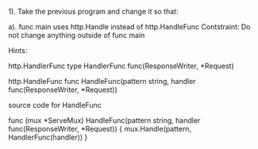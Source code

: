 1). Take the previous program and change it so that:

a). func main uses http.Handle instead of http.HandleFunc
         Contstraint: Do not change anything outside of func main

Hints:

http.HandlerFunc
           type HandlerFunc func(ResponseWriter, *Request)


http.HandleFunc
          func HandleFunc(pattern string, handler func(ResponseWriter, *Request))


source code for HandleFunc

  func (mux *ServeMux) HandleFunc(pattern string, handler func(ResponseWriter, *Request)) {
  		mux.Handle(pattern, HandlerFunc(handler))
  }